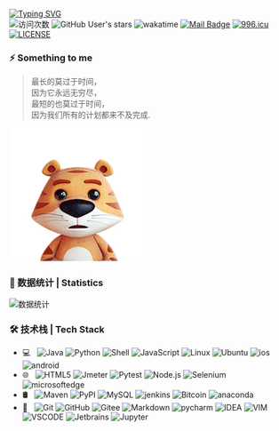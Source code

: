 [![Typing SVG](https://readme-typing-svg.herokuapp.com?size=29&duration=5555&color=F7A76C&center=true&vCenter=true&width=700&height=70&lines=%E8%BF%98%E8%AE%B0%E5%BE%97%E4%BD%A0%E8%AF%B4%E5%AE%B6%E6%98%AF%E5%94%AF%E4%B8%80%E7%9A%84%E5%9F%8E%E5%A0%A1%EF%BC%8C%E9%9A%8F%E7%9D%80%E7%A8%BB%E9%A6%99%E6%B2%B3%E6%B5%81%E7%BB%A7%E7%BB%AD%E5%A5%94%E8%B7%91%E3%80%82;%E5%BE%AE%E5%BE%AE%E7%AC%91%EF%BC%8C%E5%B0%8F%E6%97%B6%E5%80%99%E7%9A%84%E6%A2%A6%E6%88%91%E7%9F%A5%E9%81%93%E3%80%82)](https://git.io/typing-svg)  
![访问次数](https://visitor-badge.glitch.me/badge?page_id=Geek-monk) ![GitHub User's stars](https://img.shields.io/github/stars/Geek-monk?style=social) ![wakatime](https://wakatime.com/badge/user/c71469ab-ac59-4269-bfe4-f9200c6b151d.svg) [![Mail Badge](https://img.shields.io/badge/-boqi.zhang@outlook.com-c14438?style=flat&logo=Gmail&logoColor=white&link=boqi.zhang@outlook.com)](boqi.zhang@outlook.com)
[![996.icu](https://img.shields.io/badge/link-996.icu-red.svg)](https://996.icu) [![LICENSE](https://img.shields.io/badge/license-Anti%20996-blue.svg)](https://github.com/996icu/996.ICU/blob/master/LICENSE)

### ⚡ Something to me

>最长的莫过于时间，    
因为它永远无穷尽，  
最短的也莫过于时间，  
因为我们所有的计划都来不及完成.  
 
![image](https://github.com/Geek-monk/Geek-monk/blob/main/icons/tiger_gif.gif?raw=true)

 
### 🌱 数据统计 | Statistics

![数据统计](https://metrics.lecoq.io/Geek-monk?template=classic&config.timezone=Asia%2FShanghai)

### 🛠 技术栈 | Tech Stack

- 💻 &#160; ![Java](https://img.shields.io/badge/-Java-333333?style=flat&logo=Java&logoColor=9d2b22) ![Python](https://img.shields.io/badge/-Python-333333?style=flat&logo=Python&logoColor=007396) ![Shell](https://img.shields.io/badge/-Shell-333333?style=flat&logo=Shell&logoColor=007396) ![JavaScript](https://img.shields.io/badge/-JavaScript-333333?style=flat&logo=JavaScript&logoColor=007396) ![Linux](https://img.shields.io/badge/-Linux-333333?style=flat&logo=Linux&logoColor=FCC624) ![Ubuntu](https://img.shields.io/badge/-Ubuntu-333333?style=flat&logo=Ubuntu&logoColor=ff9422) ![ios](https://img.shields.io/badge/-IOS-333333?style=flat&logo=IOS&logoColor=007396) ![android](https://img.shields.io/badge/-Android-333333?style=flat&logo=Android&logoColor=36eb69)
- 🌐 &#160; ![HTML5](https://img.shields.io/badge/-HTML5-333333?style=flat&logo=HTML5) ![Jmeter](https://img.shields.io/badge/-Jmeter-333333?style=flat&logo=ApacheJmeter) ![Pytest](https://img.shields.io/badge/-Pytest-333333?style=flat&logo=Pytest) ![Node.js](https://img.shields.io/badge/-Node.js-333333?style=flat&logo=node.js) ![Selenium](https://img.shields.io/badge/-Selenium-333333?style=flat&logo=selenium) ![microsoftedge](https://img.shields.io/badge/-microsoftedge-333333?style=flat&logo=microsoftedge)
- 🛢 &#160; ![Maven](https://img.shields.io/badge/-Maven-333333?style=flat&logo=apachemaven) ![PyPI](https://img.shields.io/badge/-PyPI-333333?style=flat&logo=Pypi) ![MySQL](https://img.shields.io/badge/-MySQL-333333?style=flat&logo=mysql) ![jenkins](https://img.shields.io/badge/-jenkins-333333?style=flat&logo=jenkins) ![Bitcoin](https://img.shields.io/badge/-Bitcoin-333333?style=flat&logo=Bitcoin) ![anaconda](https://img.shields.io/badge/-anaconda-333333?style=flat&logo=anaconda&logoColor=6f9e00)
- 🔧 &#160; ![Git](https://img.shields.io/badge/-Git-333333?style=flat&logo=git) ![GitHub](https://img.shields.io/badge/-GitHub-333333?style=flat&logo=github) ![Gitee](https://img.shields.io/badge/-Gitee-333333?style=flat&logo=gitee&logoColor=9d2b22) ![Markdown](https://img.shields.io/badge/-Markdown-333333?style=flat&logo=markdown) ![pycharm](https://img.shields.io/badge/-Pycharm-333333?style=flat&logo=pycharm&logoColor=31f400) ![IDEA](https://img.shields.io/badge/-IDEA-333333?style=flat&logo=intellijIDEA&logoColor=FCC624) ![VIM](https://img.shields.io/badge/-Vim-333333?style=flat&logo=VIM&logoColor=6f9e00) ![VSCODE](https://img.shields.io/badge/-VS_Code-333333?style=flat&logo=visualstudiocode&logoColor=0036dd) ![Jetbrains](https://img.shields.io/badge/-jetbrains-333333?style=flat&logo=jetbrains&logoColor=ff22ff) ![Jupyter](https://img.shields.io/badge/-Jupyter_Notebook-333333?style=flat&logo=Jupyter&logoColor=ff9422)